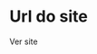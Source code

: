 # Url do site
<a rsc=" https://iak3lwin.github.io/copy-pagessweb/page1" target="_blank" >Ver site</a>
